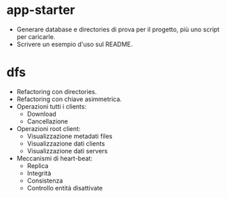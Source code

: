 # app-starter
* Generare database e directories di prova per il progetto, più uno script per caricarle.
* Scrivere un esempio d'uso sul README.
# dfs
* Refactoring con directories.
* Refactoring con chiave asimmetrica.
* Operazioni tutti i clients:
    * Download
    * Cancellazione
* Operazioni root client:
    * Visualizzazione metadati files
    * Visualizzazione dati clients
    * Visualizzazione dati servers
* Meccanismi di heart-beat:
    * Replica
    * Integrità
    * Consistenza
    * Controllo entità disattivate